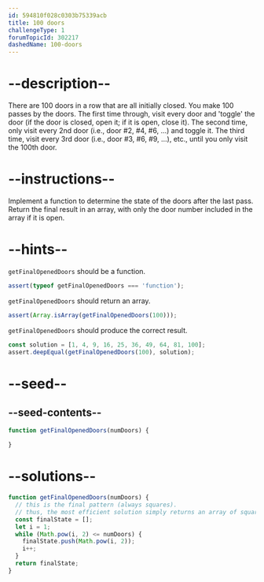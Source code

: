 ```yaml
---
id: 594810f028c0303b75339acb
title: 100 doors
challengeType: 1
forumTopicId: 302217
dashedName: 100-doors
---
```


# --description--

There are 100 doors in a row that are all initially closed. You make 100 passes by the doors. The first time through, visit every door and 'toggle' the door (if the door is closed, open it; if it is open, close it). The second time, only visit every 2nd door (i.e., door #2, #4, #6, ...) and toggle it. The third time, visit every 3rd door (i.e., door #3, #6, #9, ...), etc., until you only visit the 100th door.

# --instructions--

Implement a function to determine the state of the doors after the last pass. Return the final result in an array, with only the door number included in the array if it is open.

# --hints--

`getFinalOpenedDoors` should be a function.

```js
assert(typeof getFinalOpenedDoors === 'function');
```

`getFinalOpenedDoors` should return an array.

```js
assert(Array.isArray(getFinalOpenedDoors(100)));
```

`getFinalOpenedDoors` should produce the correct result.

```js
const solution = [1, 4, 9, 16, 25, 36, 49, 64, 81, 100];
assert.deepEqual(getFinalOpenedDoors(100), solution);
```

# --seed--

## --seed-contents--

```js
function getFinalOpenedDoors(numDoors) {

}
```

# --solutions--

```js
function getFinalOpenedDoors(numDoors) {
  // this is the final pattern (always squares).
  // thus, the most efficient solution simply returns an array of squares up to numDoors).
  const finalState = [];
  let i = 1;
  while (Math.pow(i, 2) <= numDoors) {
    finalState.push(Math.pow(i, 2));
    i++;
  }
  return finalState;
}
```
